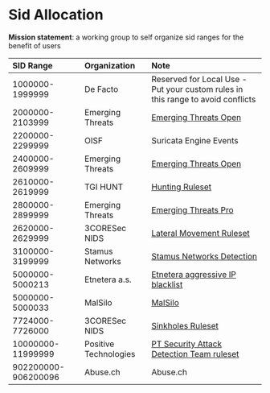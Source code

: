 # Sid Allocation

**Mission statement**: a working group to self organize sid ranges for the benefit of users


|      SID Range      | Organization          | Note                                                                                                 |
| :------------------ | :-------------------- | :--------------------------------------------------------------------------------------------------- |
| 1000000-1999999     | De Facto              | Reserved for Local Use - Put your custom rules in this range to avoid conflicts                      |
| 2000000-2103999     | Emerging Threats      | [Emerging Threats Open](https://doc.emergingthreats.net/bin/view/Main/SidAllocation)                 |
| 2200000-2299999     | OISF                  | Suricata Engine Events                                                                               |
| 2400000-2609999     | Emerging Threats      | [Emerging Threats Open](https://doc.emergingthreats.net/bin/view/Main/SidAllocation)                 |
| 2610000-2619999     | TGI HUNT              | [Hunting Ruleset](https://github.com/travisbgreen/hunting-rules)                                     |
| 2800000-2899999     | Emerging Threats      | [Emerging Threats Pro](https://doc.emergingthreats.net/bin/view/Main/SidAllocation)                  |
| 2620000-2629999     | 3CORESec NIDS         | [Lateral Movement Ruleset](https://dtection.io/ruleset)                                              |
| 3100000-3199999     | Stamus Networks       | [Stamus Networks Detection](https://stamus-networks.com)                                             |
| 5000000-5000213     | Etnetera a.s.         | [Etnetera aggressive IP blacklist](https://security.etnetera.cz/feeds/etn_aggressive.rules)          |
| 5000000-5000033     | MalSilo               | [MalSilo](https://malsilo.gitlab.io/feeds/)                                                          |
| 7724000-7726000     | 3CORESec NIDS         | [Sinkholes Ruleset](https://dtection.io/ruleset)                                                     |
| 10000000-11999999   | Positive Technologies | [PT Security Attack Detection Team ruleset](https://github.com/ptresearch/AttackDetection#sid-range) |
| 902200000-906200096 | Abuse.ch              | Abuse.ch                                                                                             |


